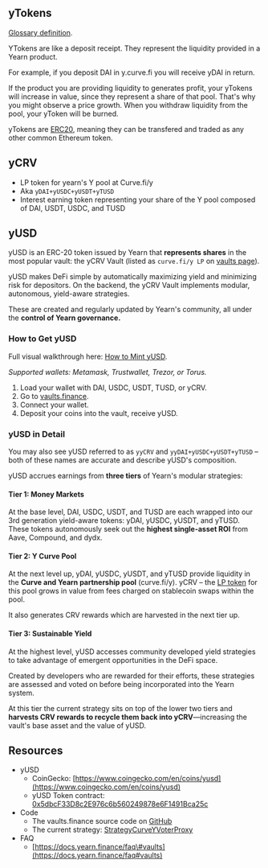 ## yTokens

[Glossary definition](https://docs.yearn.finance/defi-glossary#ytoken).

YTokens are like a deposit receipt. They represent the liquidity provided in a Yearn product.

For example, if you deposit DAI in y.curve.fi you will receive yDAI in return.

If the product you are providing liquidity to generates profit, your yTokens will increase in value, since they represent a share of that pool. That's why you might observe a price growth. When you withdraw liquidity from the pool, your yToken will be burned.

yTokens are [ERC20](https://docs.ethhub.io/built-on-ethereum/erc-token-standards/erc20/), meaning they can be transfered and traded as any other common Ethereum token.

## yCRV

- LP token for yearn's Y pool at Curve.fi/y
- Aka `yDAI+yUSDC+yUSDT+yTUSD`
- Interest earning token representing your share of the Y pool composed of DAI, USDT, USDC, and TUSD

## yUSD

yUSD is an ERC-20 token issued by Yearn that **represents shares** in the most popular vault: the yCRV Vault \(listed as `curve.fi/y LP` on [vaults page](https://yearn.finance/vaults)\).

yUSD makes DeFi simple by automatically maximizing yield and minimizing risk for depositors. On the backend, the yCRV Vault implements modular, autonomous, yield-aware strategies.

These are created and regularly updated by Yearn's community, all under the **control of Yearn governance.**

### How to Get yUSD

Full visual walkthrough here: [How to Mint yUSD](how-to-guides/how-to-mint-yusd.md).

_Supported wallets: Metamask, Trustwallet, Trezor, or Torus._

1. Load your wallet with DAI, USDC, USDT, TUSD, or yCRV.
2. Go to [vaults.finance](https://vaults.finance/).
3. Connect your wallet.
4. Deposit your coins into the vault, receive yUSD.

### yUSD in Detail

You may also see yUSD referred to as `yyCRV` and `yyDAI+yUSDC+yUSDT+yTUSD` – both of these names are accurate and describe yUSD's composition.

yUSD accrues earnings from **three tiers** of Yearn's modular strategies:

#### Tier 1: Money Markets

At the base level, DAI, USDC, USDT, and TUSD are each wrapped into our 3rd generation yield-aware tokens: yDAI, yUSDC, yUSDT, and yTUSD. These tokens autonomously seek out the **highest single-asset ROI** from Aave, Compound, and dydx.

#### Tier 2: Y Curve Pool

At the next level up, yDAI, yUSDC, yUSDT, and yTUSD provide liquidity in the **Curve and Yearn partnership pool** \(curve.fi/y\). yCRV – the [LP token](https://docs.yearn.finance/defi-glossary#liquidity-providers) for this pool grows in value from fees charged on stablecoin swaps within the pool.

It also generates CRV rewards which are harvested in the next tier up.

#### Tier 3: Sustainable Yield

At the highest level, yUSD accesses community developed yield strategies to take advantage of emergent opportunities in the DeFi space.

Created by developers who are rewarded for their efforts, these strategies are assessed and voted on before being incorporated into the Yearn system.

At this tier the current strategy sits on top of the lower two tiers and **harvests CRV rewards to recycle them back into yCRV**—increasing the vault's base asset and the value of yUSD.

## Resources

- yUSD
  - CoinGecko: [https://www.coingecko.com/en/coins/yusd](https://www.coingecko.com/en/coins/yusd)
  - yUSD Token contract: [0x5dbcF33D8c2E976c6b560249878e6F1491Bca25c](https://etherscan.io/address/0x5dbcF33D8c2E976c6b560249878e6F1491Bca25c)
- Code
  - The vaults.finance source code on [GitHub](https://github.com/banteg/yearn-recycle)
  - The current strategy: [StrategyCurveYVoterProxy](https://etherscan.io/address/0x07db4b9b3951094b9e278d336adf46a036295de7#code)
- FAQ
  - [https://docs.yearn.finance/faq\#vaults](https://docs.yearn.finance/faq#vaults)


